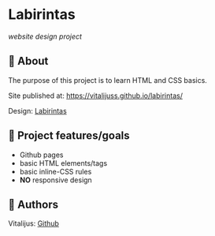 # Labirintas

_website design project_
<br>

## 🌟 About

The purpose of this project is to learn HTML and CSS basics.

Site published at: https://vitalijuss.github.io/labirintas/

Design: [Labirintas](https://dribbble.com/shots/2537184-Day-008-404-Page-Daily-UI)

## 🎯 Project features/goals

-   Github pages
-   basic HTML elements/tags
-   basic inline-CSS rules
-   **NO** responsive design

## 🎅 Authors

Vitalijus: [Github](https://github.com/vitalijuss)
